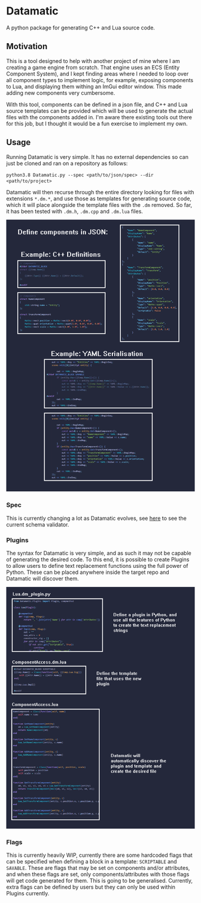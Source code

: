 # Datamatic

A python package for generating C++ and Lua source code.

## Motivation

This is a tool designed to help with another project of mine where I am creating a game engine from scratch. That engine uses an ECS (Entity Component System), and
I kept finding areas where I needed to loop over all component types to implement logic, for example, exposing components to Lua, and displaying them withing an ImGui
editor window. This made adding new components very cumbersome.

With this tool, components can be defined in a json file, and C++ and Lua source templates can be provided which will be used to generate the actual files with the
components added in. I'm aware there existing tools out there for this job, but I thought it would be a fun exercise to implement my own.


## Usage

Running Datamatic is very simple. It has no external dependencies so can just be cloned and ran on a repository as follows:
```
python3.8 Datamatic.py --spec <path/to/json/spec> --dir <path/to/project>
```

Datamatic will then recurse through the entire directory looking for files with extensions `*.dm.*`, and use those as templates for generating source code, which it 
will place alongside the template files with the `.dm` removed. So far, it has been tested with `.dm.h`, `.dm.cpp` and `.dm.lua` files.

![Overview](res/Overview.png)

### Spec

This is currently changing a lot as Datamatic evolves, see [here](Datamatic/Validator.py) to see the current schema validator.

### Plugins

The syntax for Datamatic is very simple, and as such it may not be capable of generating the desired code. To this end, it is possible to create Plugins to allow
users to define text replacement functions using the full power of Python. These can be placed anywhere inside the target repo and Datamatic will discover them.

![Plugins](res/Plugin.png)

### Flags

This is currently heavily WIP, currently there are some hardcoded flags that can be specified when defining a block in a template: `SCRIPTABLE` and `SAVABLE`. These
are flags that may be set on components and/or attributes, and when these flags are set, only components/attributes with those flags will get code generated for them.
This is going to be generalised. Currently, extra flags can be defined by users but they can only be used within Plugins currently.